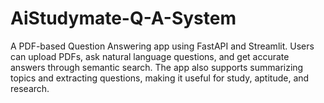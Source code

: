 # AiStudymate-Q-A-System
A PDF-based Question Answering app using FastAPI and Streamlit. Users can upload PDFs, ask natural language questions, and get accurate answers through semantic search. The app also supports summarizing topics and extracting questions, making it useful for study, aptitude, and research.
